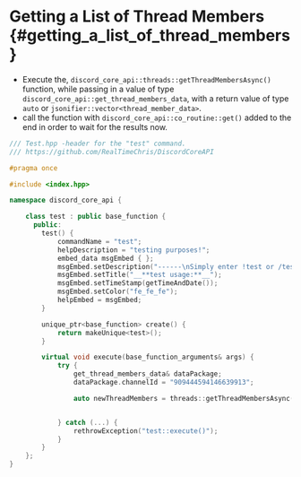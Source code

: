 Getting a List of Thread Members {#getting_a_list_of_thread_members}
============
- Execute the, `discord_core_api::threads::getThreadMembersAsync()` function, while passing in a value of type `discord_core_api::get_thread_members_data`, with a return value of type `auto` or `jsonifier::vector<thread_member_data>`.
- call the function with `discord_core_api::co_routine::get()` added to the end in order to wait for the results now.

```cpp
/// Test.hpp -header for the "test" command.
/// https://github.com/RealTimeChris/DiscordCoreAPI

#pragma once

#include <index.hpp>

namespace discord_core_api {

	class test : public base_function {
	  public:
		test() {
			commandName = "test";
			helpDescription = "testing purposes!";
			embed_data msgEmbed { };
			msgEmbed.setDescription("------\nSimply enter !test or /test!\n------");
			msgEmbed.setTitle("__**test usage:**__");
			msgEmbed.setTimeStamp(getTimeAndDate());
			msgEmbed.setColor("fe_fe_fe");
			helpEmbed = msgEmbed;
		}

		unique_ptr<base_function> create() {
			return makeUnique<test>();
		}

		virtual void execute(base_function_arguments& args) {
			try {
				get_thread_members_data& dataPackage;
				dataPackage.channelId = "909444594146639913";

				auto newThreadMembers = threads::getThreadMembersAsync(dataPackage).get();


			} catch (...) {
				rethrowException("test::execute()");
			}
		}
	};
}
```
